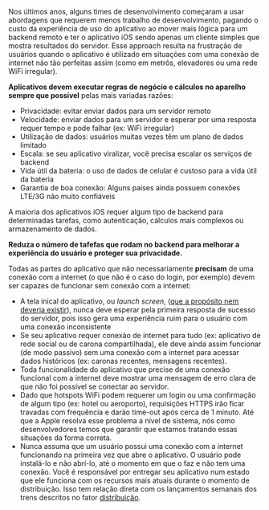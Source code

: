 Nos últimos anos, alguns times de desenvolvimento começaram a usar abordagens que requerem menos trabalho de desenvolvimento, pagando o custo da experiência de uso do aplicativo ao mover mais lógica para um backend remoto e ter o aplicativo iOS sendo apenas um cliente simples que mostra resultados do servidor. Esse approach resulta na frustração de usuários quando o aplicativo é utilizado em situações com uma conexão de internet não tão perfeitas assim (como em metrôs, elevadores ou uma rede WiFi irregular).

**Aplicativos devem executar regras de negócio e cálculos no aparelho sempre que possível** pelas mais variadas razões:

- Privacidade: evitar enviar dados para um servidor remoto
- Velocidade: enviar dados para um servidor e esperar por uma resposta requer tempo e pode falhar (ex: WiFi irregular)
- Utilização de dados: usuários muitas vezes têm um plano de dados limitado
- Escala: se seu aplicativo viralizar, você precisa escalar os serviços de backend
- Vida útil da bateria: o uso de dados de celular é custoso para a vida útil da bateria
- Garantia de boa conexão: Alguns países ainda possuem conexões LTE/3G não muito confiáveis

A maioria dos aplicativos iOS requer algum tipo de backend para determinadas tarefas, como autenticação, cálculos mais complexos ou armazenamento de dados.

**Reduza o número de tafefas que rodam no backend para melhorar a experiência do usuário e proteger sua privacidade.**

Todas as partes do aplicativo que não necessariamente **precisam** de uma conexão com a internet (o que não é o caso do login, por exemplo) devem ser capazes de funcionar sem conexão com a internet:

- A tela inical do aplicativo, ou _launch screen_, ([que a propósito nem deveria existir](https://developer.apple.com/ios/human-interface-guidelines/icons-and-images/launch-screen/)), nunca deve esperar pela primeira resposta de sucesso do servidor, pois isso gera uma experiência ruim para o usuário com uma conexão inconsistente
- Se seu aplicativo requer conexão de internet para tudo (ex: aplicativo de rede social ou de carona compartilhada), ele deve ainda assim funcionar (de modo passivo) sem uma conexão com a internet para acessar dados históricos (ex: caronas recentes, mensagens recentes).
- Toda funcionalidade do aplicativo que precise de uma conexão funcional com a internet deve mostrar uma mensagem de erro clara de que não foi possível se conectar ao servidor.
- Dado que hotspots WiFi podem requerer um login ou uma confirmação de algum tipo (ex: hotel ou aeroporto), requisições HTTPS irão ficar travadas com frequência e darão time-out após cerca de 1 minuto. Até que a Apple resolva esse problema a nível de sistema, nós como desenvolvedores temos que garantir que estamos tratando essas situações da forma correta.
- Nunca assuma que um usuário possui uma conexão com a internet funcionando na primeira vez que abre o aplicativo. O usuário pode instalá-lo e não abrí-lo, até o momento em que o faz e não tem uma conexão. Você é responsável por entregar seu aplicativo num estado que ele funciona com os recursos mais atuais durante o momento de distribuição. Isso tem relação direta com os lançamentos semanais dos trens descritos no fator [distribuição](/deployment).
